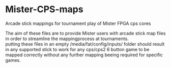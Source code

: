 # Mister-CPS-maps
Arcade stick mappings for tournament play of Mister FPGA cps cores


The aim of these files are to provide Mister users with arcade stick map files in order to streamline the mappingprocess at tournaments.    
putting these files in an empty /media/fat/config/inputs/ folder should result in any supported stick to work for any cps/cps2 6 button game to be mapped correctly without any further mapping beeing required for specific games. 
